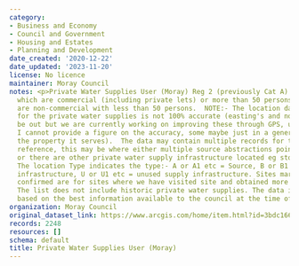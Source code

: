 ```yaml
---
category:
- Business and Economy
- Council and Government
- Housing and Estates
- Planning and Development
date_created: '2020-12-22'
date_updated: '2023-11-20'
license: No licence
maintainer: Moray Council
notes: <p>Private Water Supplies User (Moray) Reg 2 (previously Cat A) are supplies
  which are commercial (including private lets) or more than 50 persons Category B
  are non-commercial with less than 50 persons.  NOTE:- The location data we hold
  for the private water supplies is not 100% accurate (easting's and northing's can
  be out but we are currently working on improving these through GPS, unfortunately
  I cannot provide a figure on the accuracy, some maybe just in a general area of
  the property it serves).  The data may contain multiple records for the same source
  reference, this may be where either multiple source abstractions points are located
  or there are other private water supply infrastructure located eg storage tanks.
  The location Type indicates the type:- A or A1 etc = Source, B or B1 etc = supply
  infrastructure, U or U1 etc = unused supply infrastructure. Sites marked with "Y"
  confirmed are for sites where we have visited site and obtained more accurate locations.
  The list does not include historic private water supplies. The data is provided
  based on the best information available to the council at the time of writing.</p>
organization: Moray Council
original_dataset_link: https://www.arcgis.com/home/item.html?id=3bdc1668ba8a4140ae2a18f246621b9e
records: 2248
resources: []
schema: default
title: Private Water Supplies User (Moray)
---
```

